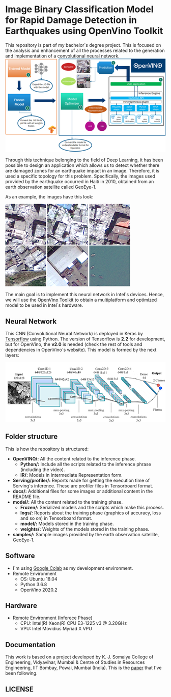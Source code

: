 # **Image Binary Classification Model for Rapid Damage Detection in Earthquakes using OpenVino Toolkit**
This repository is part of my bachelor´s degree project. This is focused on the analysis and enhancement of all the processes related to the generation and implementation of a convolutional neural network.
![kitten](docs/project_summary.png "Project Summary Flow")

Through this technique belonging to the field of Deep Learning, it has been possible to design an application which allows us to detect whether there are damaged zones for an earthquake impact in an image. Therefore, it is used a specific topology for this problem. Specifically, the images used provided by the earthquake occurred in Haití in 2010, obtained from an earth observation satellite called GeoEye-1.

As an example, the images have this look:

![kitten](samples/damaged/post_064_056.png "Damaged")
![kitten](samples/damaged/post_061_096.png "Damaged")
![kitten](samples/damaged/post_062_055.png "Damaged")
![kitten](samples/undamaged/post_006_127.png "Undamaged")
![kitten](samples/undamaged/post_007_094.png "Undamaged")
![kitten](samples/undamaged/post_008_057.png "Undamaged")

The main goal is to implement this neural network in Intel´s devices. Hence, we will use the [OpenVino Toolkit](https://software.intel.com/en-us/openvino-toolkit) to obtain a multiplatform and optimized model to be used in Intel´s hardware.
## **Neural Network**
This CNN (Convolutional Neural Network) is deployed in Keras by [Tensorflow](https://www.tensorflow.org/api_docs/python/tf) using Python. The version of Tensorflow is **2.2** for development, but for OpenVino, the **v2.0** is needed (check the rest of tools and dependencies in OpenVino´s website). This model is formed by the next layers:

![kitten](docs/model_layers.png "Model")
## **Folder structure**
This is how the repository is structured:
- **OpenVINO/:** All the content related to the inference phase.
    - **Python/:** Include all the scripts related to the inference phrase (including the video).
    - **IR/:** Models in Intermediate Representation form.
- **Serving/profiler/:** Reports made for getting the execution time of Serving´s inference. These are profiler files in Tensorboard format.
- **docs/:** Additional files for some images or additional content in the README file.
- **model/:** All the content related to the training phase.
    - **Frozen/:** Serialized models and the scripts which make this process.
    - **logs/:** Reports about the training phase (graphics of accuracy, loss and so on) in Tensorboard format.
    - **model/:** Models stored in the training phase.
    - **weights/:** Weights of the models stored in the training phase.
- **samples/:** Sample images provided by the earth observation satellite, GeoEye-1.
## **Software**
- I´m using [Google Colab](https://colab.research.google.com/) as my development environment.
- Remote Environment
    - OS: Ubuntu 18.04
    - Python 3.6.8
    - OpenVino 2020.2
## **Hardware**
- Remote Environment (Inferece Phase)
    - CPU: Intel(R) Xeon(R) CPU E3-1225 v3 @ 3.20GHz
    - VPU: Intel Movidius Myriad X VPU

## **Documentation**
This work is based on a project developed by K. J. Somaiya College of Engineering, Vidyavihar, Mumbai & Centre of Studies in Resources Engineering, IIT Bombay, Powai, Mumbai (India). This is the [paper](docs/paper.pdf) that I´ve been following.

## **LICENSE**
